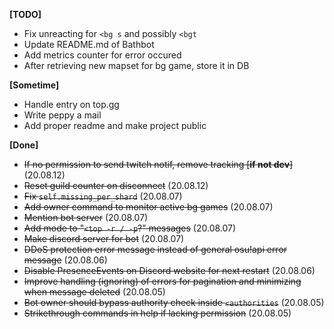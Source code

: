 
**[TODO]**
- Fix unreacting for `<bg s` and possibly `<bgt`
- Update README.md of Bathbot
- Add metrics counter for error occured
- After retrieving new mapset for bg game, store it in DB

**[Sometime]**
- Handle entry on top.gg
- Write peppy a mail
- Add proper readme and make project public

**[Done]**
- ~~If no permission to send twitch notif, remove tracking [__if not dev__]~~ (20.08.12)
- ~~Reset guild counter on disconnect~~ (20.08.12)
- ~~Fix `self.missing_per_shard`~~ (20.08.07)
- ~~Add owner command to monitor active bg games~~ (20.08.07)
- ~~Mention bot server~~ (20.08.07)
- ~~Add mode to "`<top -r / -p`?" messages~~ (20.08.07)
- ~~Make discord server for bot~~ (20.08.07)
- ~~DDoS protection error message instead of general osu!api error message~~ (20.08.06)
- ~~Disable PresenceEvents on Discord website for next restart~~ (20.08.06)
- ~~Improve handling (ignoring) of errors for pagination and minimizing when message deleted~~ (20.08.05)
- ~~Bot owner should bypass authority check inside `<authorities`~~ (20.08.05)
- ~~Strikethrough commands in help if lacking permission~~ (20.08.05)